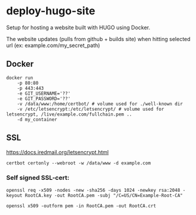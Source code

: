# deploy-hugo-site
Setup for hosting a website built with HUGO using Docker. 

The website updates (pulls from github + builds site) when hitting selected url (ex: example.com/my_secret_path)  

## Docker
```
docker run 
    -p 80:80
    -p 443:443
    -e GIT_USERNAME='??'
    -e GIT_PASSWORD='??'
    -v /data/www:/home/certbot/ # volume used for ./well-known dir
    -v /etc/letsencrypt:/etc/letsencrypt/ # volume used for letsencrypt, /live/example.com/fullchain.pem .. 
    -d my_container
```

## SSL

https://docs.iredmail.org/letsencrypt.html
```
certbot certonly --webroot -w /data/www -d example.com
```

### Self signed SSL-cert:
```
openssl req -x509 -nodes -new -sha256 -days 1024 -newkey rsa:2048 -keyout RootCA.key -out RootCA.pem -subj "/C=US/CN=Example-Root-CA"

openssl x509 -outform pem -in RootCA.pem -out RootCA.crt
```